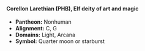 #### Corellon Larethian (PHB), Elf deity of art and magic
- **Pantheon:** Nonhuman
- **Alignment:** C, G
- **Domains:** Light, Arcana
- **Symbol:** Quarter moon or starburst